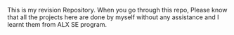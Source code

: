 This is my revision Repository.
When you go through this repo, Please know that all the projects here are done by myself without any assistance and I learnt them from ALX SE program.
